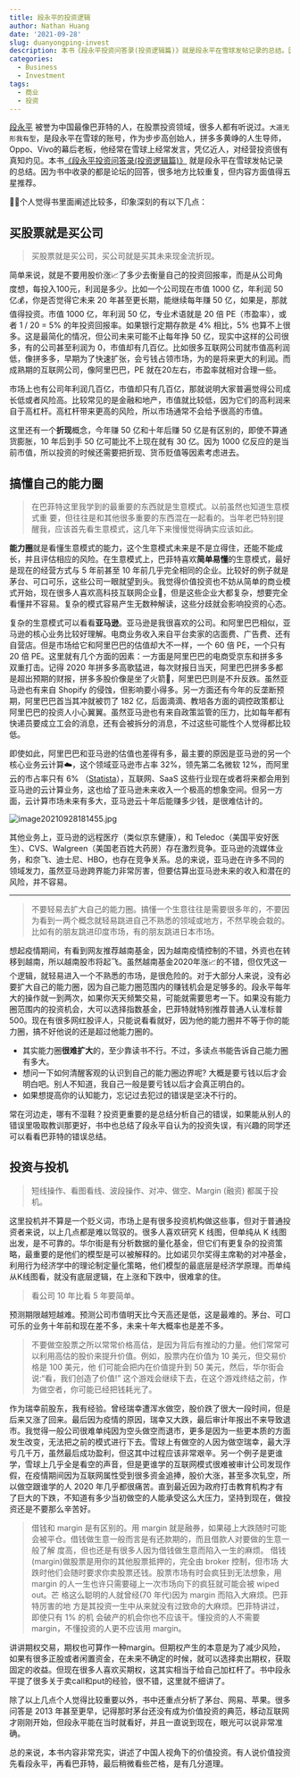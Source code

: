 ```yaml
---
title: 段永平的投资逻辑
author: Nathan Huang
date: '2021-09-28'
slug: duanyongping-invest
description: 本书《段永平投资问答录(投资逻辑篇)》就是段永平在雪球发帖记录的总结。因为书中收录的都是论坛的回答，很多地方比较重复，但内容上可以五星推荐。
categories:
  - Business
  - Investment
tags:
  - 商业
  - 投资
---
```




[段永平](https://baike.sogou.com/v7662908.htm '段永平') 被誉为中国最像巴菲特的人，在股票投资领域，很多人都有听说过。`大道无形我有型`，是段永平在雪球的账号，作为步步高创始人，拼多多黄峥的人生导师，Oppo、Vivo的幕后老板，他经常在雪球上经常发言，凭亿近人，对经营投资很有真知灼见。本书[《段永平投资问答录(投资逻辑篇)》](https://book.douban.com/subject/35279134/) 就是段永平在雪球发帖记录的总结。因为书中收录的都是论坛的回答，很多地方比较重复，但内容方面值得五星推荐。


🧑‍💻个人觉得书里面阐述比较多，印象深刻的有以下几点：


## 买股票就是买公司

> 买股票就是买公司，买公司就是买其未来现金流折现。

简单来说，就是不要用股价涨📈了多少去衡量自己的投资回报率，而是从公司角度想，每投入100元，利润是多少。比如一个公司现在市值 1000 亿，年利润 50 亿💰，你是否觉得它未来 20 年甚至更长期，能继续每年赚 50 亿，如果是，那就值得投资。市值 1000 亿，年利润 50 亿，专业术语就是 20 倍 PE（市盈率），或者 1 / 20 = 5% 的年投资回报率。如果银行定期存款是 4% 相比，5% 也算不上很多。这是最简化的情况，但公司未来可能不止每年挣 50 亿，现实中这样的公司很多，有的公司甚至利润为 0，市值却有几百亿。比如很多互联网公司就市值高利润低，像拼多多，早期为了快速扩张，会亏钱占领市场，为的是将来更大的利润。而成熟期的互联网公司，像阿里巴巴，PE 就在20左右，市盈率就相对合理一些。

市场上也有公司年利润几百亿，市值却只有几百亿，那就说明大家普遍觉得公司成长低或者风险高。比较常见的是金融和地产，市值就比较低，因为它们的高利润来自于高杠杆。高杠杆带来更高的风险，所以市场通常不会给予很高的市值。

这里还有一个**折现**概念，今年赚 50 亿和十年后赚 50 亿是有区别的，即使不算通货膨胀，10 年后到手 50 亿可能比不上现在就有 30 亿。因为 1000 亿反应的是当前市值，所以投资的时候还需要把折现、货币贬值等因素考虑进去。


## 搞懂自己的能力圈

> 在巴菲特这里我学到的最重要的东西就是生意模式。以前虽然也知道生意模式重 要，但往往是和其他很多重要的东西混在一起看的。当年老巴特别提醒我，应该首先看生意模式，这几年下来慢慢觉得确实应该如此。

**能力圈**就是看懂生意模式的能力，这个生意模式未来是不是立得住，还能不能成长，并且评估相应的风险。在生意模式上，巴菲特喜欢**简单易懂**的生意模式，最好是现在的经营方式与 5 年前甚至 10 年前几乎完全相同的企业。比较好的例子就是茅台、可口可乐，这些公司一眼就望到头。我觉得价值投资也不妨从简单的商业模式开始，现在很多人喜欢高科技互联网企业🚀，但是这些企业大都复杂，想要完全看懂并不容易。复杂的模式容易产生无数种解读，这些分歧就会影响投资的心态。

复杂的生意模式可以看看**亚马逊**。亚马逊是我很喜欢的公司。和阿里巴巴相似，亚马逊的核心业务比较好理解。电商业务收入来自平台卖家的店面费、广告费、还有自营店。但是市场给它和阿里巴巴的估值却大不一样，一个 60 倍 PE，一个只有 20 倍 PE。这里就有几个方面的因素：一方面是阿里巴巴的电商受京东和拼多多双重打击。记得 2020 年拼多多高歌猛进，每次财报日当天，阿里巴巴拼多多都是超出预期的财报，拼多多股价像是坐了火箭🚀，阿里巴巴则是不升反跌。虽然亚马逊也有来自 Shopify 的侵蚀，但影响要小得多。另一方面还有今年的反垄断预期，阿里巴巴首当其冲就被罚了 182 亿，后面滴滴、教培各方面的调控政策都让阿里巴巴的投资人小心翼翼。虽然亚马逊也有来自政策监管的压力，比如每年都有快递员要成立工会的消息，还有会被拆分的消息，不过这些可能性个人觉得都比较低。

即使如此，阿里巴巴和亚马逊的估值也差得有多，最主要的原因是亚马逊的另一个核心业务云计算☁️，这个领域亚马逊市占率 32%，领先第二名微软 12%，而阿里云的市占率只有 6% （[Statista](https://www.statista.com/chart/18819/worldwide-market-share-of-leading-cloud-infrastructure-service-providers/ "Statista")），互联网、SaaS 这些行业现在或者将来都会用到亚马逊的云计算业务，这也给了亚马逊未来收入一个极高的想象空间。但另一方面，云计算市场未来有多大，亚马逊云十年后能赚多少钱，是很难估计的。

![image20210928181455.jpg](https://dgbp4uvz49ycd.cloudfront.net/image20210928181455.jpg)


其他业务上，亚马逊的远程医疗（类似京东健康），和 Teledoc（美国平安好医生）、CVS、Walgreen（美国老百姓大药房）存在激烈竞争。亚马逊的流媒体业务，和奈飞、迪士尼、HBO，也存在竞争关系。总的来说，亚马逊在许多不同的领域发力，虽然亚马逊跨界能力非常厉害，但要估算出亚马逊未来的收入和潜在的风险，并不容易。

---

> 不要轻易去扩大自己的能力圈。搞懂一个生意往往是需要很多年的，不要因为看到一两个概念就轻易跳进自己不熟悉的领域或地方，不然早晚会栽的。比如有的朋友跳进印度市场，有的朋友跳进日本市场。

想起疫情期间，有看到网友推荐越南基金，因为越南疫情控制的不错，外资也在转移到越南，所以越南股市将起飞。虽然越南基金2020年涨📈的不错，但仅凭这一个逻辑，就轻易进入一个不熟悉的市场，是很危险的。对于大部分人来说，没有必要扩大自己的能力圈，因为自己能力圈范围内的赚钱机会是足够多的。段永平每年大的操作就一到两次，如果你天天频繁交易，可能就需要思考一下。如果没有能力圈范围内的投资机会，大可以选择指数基金，巴菲特就特别推荐普通人认准标普500。现在有很多网红股评人，只能说看看就好，因为他的能力圈并不等于你的能力圈，搞不好他说的还是超过他能力圈的。


- 其实能力圈**很难扩大**的，至少靠读书不行。不过，多读点书能告诉自己能力圈有多大。
- 想问一下如何清醒客观的认识到自己的能力圈边界呢? 大概是要亏钱以后才会明白吧。别人不知道，我自己一般是要亏钱以后才会真正明白的。
- 如果想提高你的认知能力，忘记过去犯过的错误是坚决不行的。

常在河边走，哪有不湿鞋？投资更重要的是总结分析自己的错误，如果能从别人的错误里吸取教训那更好，书中也总结了段永平自认为的投资失误，有兴趣的同学还可以看看巴菲特的错误总结。

## 投资与投机

> 短线操作、看图看线、波段操作、对冲、做空、Margin (融资) 都属于投机。

这里投机并不算是一个贬义词，市场上是有很多投资机构做这些事，但对于普通投资者来说，以上几点都是难以驾驭的。很多人喜欢研究 K 线图，但单纯从 K 线图出发，是不可靠的。华尔街是有分析数据的量化基金，但它们有更复杂的投资策略，最重要的是他们的模型是可以被解释的。比如诺贝尔奖得主席勒的对冲基金，利用行为经济学中的理论制定量化策略，他们模型的最底层是经济学原理。而单纯从K线图看，就没有底层逻辑，在上涨和下跌中，很难拿的住。

> 看公司 10 年比看 5 年要简单。

预测期限越短越难。预测公司市值明天比今天高还是低，这是最难的。茅台、可口可乐的业务十年前和现在差不多，未来十年大概率也是差不多。


> 不要做空股票之所以常常价格高估，是因为背后有推动的力量。他们常常可以利用高估的股价来提升价值。例如，股票内在价值为 10 美元，但交易价格是 100 美元，他 们可能会把内在价值提升到 50 美元，然后，华尔街会说:“看，我们创造了价值!” 这个游戏会继续下去，在这个游戏终结之前，作为做空者，你可能已经把钱耗光了。

作为瑞幸前股东，我有经验。曾经瑞幸遭浑水做空，股价跌了很大一段时间，但是后来又涨了回来。最后因为疫情的原因，瑞幸又大跌，最后审计年报出不来导致退市。我觉得一般公司很难单纯因为空头做空而退市，更多是因为一些更本质的方面发生改变，无法把之前的模式进行下去。雪球上有做空的人因为做空瑞幸，最大浮亏几千万，虽然最后成功盈利，但这其中过程应该非常艰辛。另一个例子是更谁学，雪球上几乎全是看空的声音，但是更谁学的互联网模式很难被审计公司发现作假，在疫情期间因为互联网属性受到很多资金追捧，股价大涨，甚至多次轧空，所以做空跟谁学的人 2020 年几乎都很痛苦。直到最近因为政府打击教育机构才有了巨大的下跌，不知道有多少当初做空的人能承受这么大压力，坚持到现在，做投资还是不要那么辛苦好。


> 借钱和 margin 是有区别的。用 margin 就是融券，如果碰上大跌随时可能会被平仓。借钱做生意一般而言是有还款期的，而且借款人对要做的生意一般了解 度高，但也还是有很多人因为借钱做生意而陷入一生的麻烦。 借钱(margin)做股票是用你的其他股票抵押的，完全由 broker 控制，但市场 大跌时他们会随时要求你卖股票还钱。股票市场有时会疯狂到无法想象，用 margin 的人一生也许只需要碰上一次市场向下的疯狂就可能会被 wiped out。芒 格这么聪明的人就曾经(70 年代)因为 margin 而陷入大麻烦。巴菲特厉害的地 方是其投资一生中从来就没有过致命的大麻烦。巴菲特讲过，即使只有 1% 的机 会破产的机会你也不应该干。懂投资的人不需要 margin，不懂投资的人更不应该用 margin。 


讲讲期权交易，期权也可算作一种margin。但期权产生的本意是为了减少风险，如果有很多正股或者闲置资金，在未来不确定的时候，就可以选择卖出期权，获取固定的收益。但现在很多人喜欢买期权，这其实相当于给自己加杠杆了。书中段永平提了很多关于卖call和put的经验，很不错，这里就不细讲了。


除了以上几点个人觉得比较重要以外，书中还重点分析了茅台、网易、苹果。很多问答是 2013 年甚至更早，记得那时茅台还没有成为价值投资的典范，移动互联网才刚刚开始，但段永平能在当时就看好，并且一直说到现在，眼光可以说非常准确。

总的来说，本书内容非常充实，讲述了中国人视角下的价值投资。有人说价值投资先看段永平，再看巴菲特，最后稍微看些芒格，是有几分道理。



